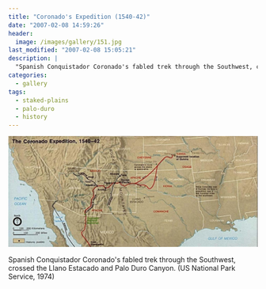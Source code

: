 ```yaml
---
title: "Coronado's Expedition (1540-42)"
date: "2007-02-08 14:59:26"
header:
  image: /images/gallery/151.jpg
last_modified: "2007-02-08 15:05:21"
description: |
  "Spanish Conquistador Coronado's fabled trek through the Southwest, crossed the Llano Estacado and Palo Duro Canyon. (US National Park Service, 1974)"
categories:
  - gallery
tags:
  - staked-plains
  - palo-duro
  - history   
---
```

![151](/images/gallery/151.jpg)

Spanish Conquistador Coronado's fabled trek through the Southwest, crossed the Llano Estacado and Palo Duro Canyon. (US National Park Service, 1974)
